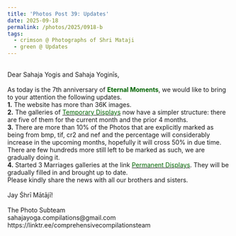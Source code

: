 ```yaml
---
title: 'Photos Post 39: Updates'
date: 2025-09-18
permalink: /photos/2025/0918-b
tags:
  - crimson @ Photographs of Shri Mataji
  - green @ Updates
---
```


<p>
<br>
Dear Sahaja Yogis and Sahaja Yoginīs,<br>
<br>
As today is the 7th anniversary of <font color="DarkGreen"><b>Eternal Moments</b></font>, we would like to bring to your attention the following updates.<br>
<b>1.</b> The website has more than 36K images.<br>
<b>2.</b> The galleries of <a href="https://eternalmoments.smugmug.com/Temporary-Displays"><font color="DarkGreen">Temporary Displays</font></a> now have a simpler structure: there are five of them for the current month and the prior 4 months.<br>
<b>3.</b> There are more than 10% of the Photos that are explicitly marked as being from bmp, tif, cr2 and nef and the percentage will considerably increase in the upcoming months, hopefully it will cross 50% in due time. There are few hundreds more still left to be marked as such, we are gradually doing it.<br>
<b>4.</b> Started 3 Marriages galleries at the link <a href="https://eternalmoments.smugmug.com/Permanent-Displays"><font color="DarkGreen">Permanent Displays</font></a>. They will be gradually filled in and brought up to date.<br>
Please kindly share the news with all our brothers and sisters.<br>
<br>
Jay Śhrī Mātājī!<br>
<br>
The Photo Subteam<br>
sahajayoga.compilations@gmail.com<br>
https://linktr.ee/comprehensivecompilationsteam<br>
</p>
